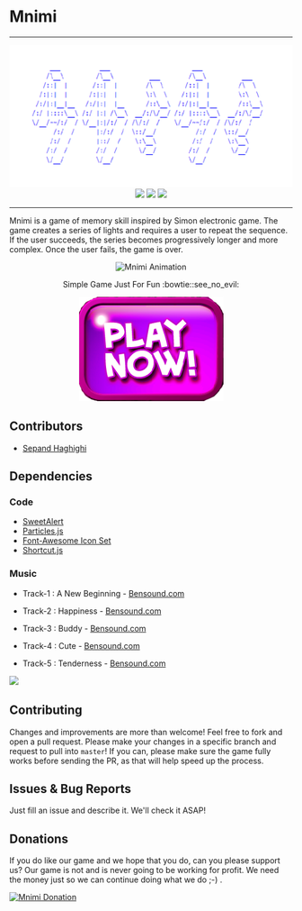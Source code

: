 # Mnimi

----------		


<div align="center">
<img src="images/og-icon.png">
<a href="http://www.mnimi.ir"><img src="https://img.shields.io/badge/GAME-PLAY!-green.svg"></a>
<a href="http://www.mnimi.ir/donate.html"><img src="https://img.shields.io/badge/SUPPORT-DONATE-red.svg"></a>
<a href="https://github.com/sepandhaghighi/mnimi/blob/master/LICENSE"><img src="https://img.shields.io/github/license/mashape/apistatus.svg"/></a>

</div>

----------	

Mnimi is a game of memory skill inspired by Simon electronic game.
The game creates a series of lights and requires a user to repeat the sequence. If the user succeeds, the series becomes progressively longer and more complex. Once the user fails, the game is over.

<p align="center">
  <img src="http://www.mnimi.ir/images/help.gif" alt="Mnimi Animation" width="550px" height="707px">
</p>
<p align="center">
   Simple Game Just For Fun :bowtie::see_no_evil:
</p>
<p align="center">
<a  href="http://www.mnimi.ir"><img src="images/playbutton.png"></a>
</p>			


## Contributors

- [Sepand Haghighi](https://github.com/sepandhaghighi "Sepand Haghighi")

## Dependencies

### Code

- [SweetAlert](https://sweetalert.js.org/ "SweetAlert")
- [Particles.js](https://github.com/VincentGarreau/particles.js/ "Particles.js")
- [Font-Awesome Icon Set](http://fontawesome.io/ "Font-Awesome Icon Set")
- [Shortcut.js](http://openjs.com/scripts/events/keyboard_shortcuts/ "Shortcut.js")

### Music
- Track-1 : A New Beginning - [Bensound.com](http://Bensound.com)

- Track-2 : Happiness - [Bensound.com](http://Bensound.com)

- Track-3 : Buddy - [Bensound.com](http://Bensound.com)

- Track-4 : Cute - [Bensound.com](http://Bensound.com)

- Track-5 : Tenderness - [Bensound.com](http://Bensound.com)


<a href="https://www.netlify.com">
  <img src="https://www.netlify.com/img/global/badges/netlify-color-accent.svg"/>
</a>

## Contributing

Changes and improvements are more than welcome! Feel free to fork and open a pull request. Please make your changes in a specific branch and request to pull into `master`! If you can, please make sure the game fully works before sending the PR, as that will help speed up the process.

## Issues & Bug Reports			

Just fill an issue and describe it. We'll check it ASAP!

## Donations

If you do like our game and we hope that you do, can you please support us? Our game is not and is never going to be working for profit. We need the money just so we can continue doing what we do ;-) .			


				
<a href="https://www.mnimi.ir/donate.html" target="_blank"><img src="http://www.mnimi.ir/images/Donate-Button.png" height="90px" width="270px" alt="Mnimi Donation"></a>

